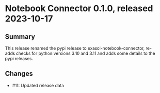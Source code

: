 # Notebook Connector 0.1.0, released 2023-10-17

## Summary

This release renamed the pypi release to exasol-notebook-connector, re-adds checks for python versions 3.10 and 3.11 and adds some details to the pypi releases.

## Changes

* #11: Updated release data
